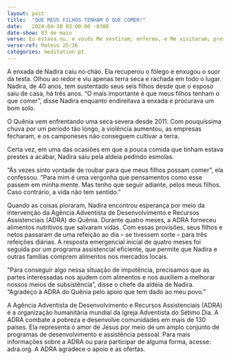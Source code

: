 ```yaml
---
layout: post
title:  "QUE MEUS FILHOS TENHAM O QUE COMER!"
date:   2024-04-30 03:00:00 -0300
date-show: 03 de maio
verse: Eu estava nu, e vocês Me vestiram; enfermo, e Me visitaram; preso, e foram Me ver.
verse-ref: Mateus 25:36
categories: meditation pt
---
```


A enxada de Nadira caiu no chão. Ela recuperou o fôlego e enxugou o suor da testa. Olhou ao redor e viu apenas terra seca e rachada em todo o lugar. Nadira, de 40 anos, tem sustentado seus seis filhos desde que o esposo saiu de casa, há três anos. “O mais importante é que meus filhos tenham o que comer”, disse Nadira enquanto endireitava a enxada e procurava um bom solo.

O Quênia vem enfrentando uma seca severa desde 2011. Com pouquíssima chuva por um período tão longo, a violência aumentou, as empresas fecharam, e os camponeses não conseguem cultivar a terra.

Certa vez, em uma das ocasiões em que a pouca comida que tinham estava prestes a acabar, Nadira saiu pela aldeia pedindo esmolas. 

“Às vezes sinto vontade de roubar para que meus filhos possam comer”, ela confessou. “Para mim é uma vergonha que pensamentos como esse passem em minha mente. Mas tenho que seguir adiante, pelos meus filhos. Caso contrário, a vida não tem sentido.”

Quando as coisas pioraram, Nadira encontrou esperança por meio da intervenção da Agência Adventista de Desenvolvimento e Recursos Assistenciais (ADRA) do Quênia. Durante quatro meses, a ADRA forneceu alimentos nutritivos que salvaram vidas. Com essas provisões, seus filhos e netos passaram de uma refeição ao dia – se tivessem sorte – para três refeições diárias. A resposta emergencial inicial de quatro meses foi seguida por um programa assistencial eficiente, que permite que Nadira e outras famílias comprem alimentos nos mercados locais.

“Para conseguir algo nessa situação de impotência, precisamos que as partes interessadas nos ajudem com alimentos e nos auxiliem a melhorar nossos meios de subsistência”, disse o chefe da aldeia de Nadira. “Agradeço à ADRA do Quênia pelo apoio que tem dado ao meu povo.”

A Agência Adventista de Desenvolvimento e Recursos Assistenciais (ADRA) é a organização humanitária mundial da Igreja Adventista do Sétimo Dia. A ADRA combate a pobreza e desenvolve comunidades em mais de 130 países. Ela representa o amor de Jesus por meio de um amplo conjunto de programas de desenvolvimento e assistência pessoal. Para mais informações sobre a ADRA ou para participar de alguma forma, acesse: adra.org. A ADRA agradece o apoio e as ofertas.
